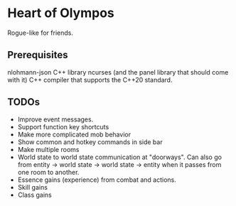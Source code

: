 # Heart of Olympos
Rogue-like for friends.


## Prerequisites
nlohmann-json C++ library
ncurses (and the panel library that should come with it)
C++ compiler that supports the C++20 standard.

## TODOs

* Improve event messages.
* Support function key shortcuts
* Make more complicated mob behavior
* Show common and hotkey commands in side bar
* Make multiple rooms
* World state to world state communication at "doorways". Can also go from entity -> world state -> world state ->
entity when it passes from one room to another.
* Essence gains (experience) from combat and actions.
* Skill gains
* Class gains
